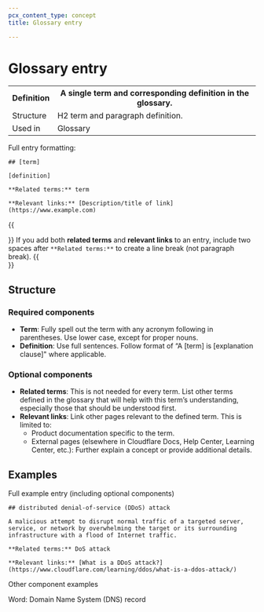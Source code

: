 ```yaml
---
pcx_content_type: concept
title: Glossary entry

---
```


# Glossary entry

<table>
    <tr>
        <th style="width:15%">Definition</th>
        <th>A single term and corresponding definition in the glossary.</th>
    </tr>
    <tr>
        <td>Structure</td>
        <td>H2 term and paragraph definition.</td>
    </tr>
    <tr>
        <td>Used in</td>
        <td>Glossary</td>
    </tr>
</table>

Full entry formatting:

```
## [term]

[definition]

**Related terms:** term  

**Relevant links:** [Description/title of link](https://www.example.com)
```

{{<Aside type="note">}}
If you add both **related terms** and **relevant links** to an entry, include two spaces after `**Related terms:**` to create a line break (not paragraph break).
{{</Aside>}}

## Structure

### Required components

+ **Term**: Fully spell out the term with any acronym following in parentheses. Use lower case, except for proper nouns.
+ **Definition**: Use full sentences. Follow format of “A [term] is [explanation clause]" where applicable.

### Optional components

+ **Related terms**: This is not needed for every term. List other terms defined in the glossary that will help with this term’s understanding, especially those that should be understood first.
+ **Relevant links**: Link other pages relevant to the defined term. This is limited to:
    + Product documentation specific to the term.
    + External pages (elsewhere in Cloudflare Docs, Help Center, Learning Center, etc.): Further explain a concept or provide additional details.

## Examples

Full example entry (including optional components)

```
## distributed denial-of-service (DDoS) attack

A malicious attempt to disrupt normal traffic of a targeted server, service, or network by overwhelming the target or its surrounding infrastructure with a flood of Internet traffic.

**Related terms:** DoS attack  

**Relevant links:** [What is a DDoS attack?](https://www.cloudflare.com/learning/ddos/what-is-a-ddos-attack/)
```

Other component examples

Word: Domain Name System (DNS) record
